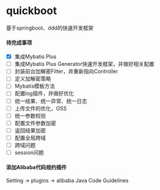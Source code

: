 # quickboot
基于springboot、ddd的快速开发框架


#### 待完成事项




- [x] 集成Mybatis Plus
- [ ] 集成Mybatis Plus Generator快速开发框架，并做好相关配置
- [ ] 封装前台加解密Filter，并重新指向Controller
- [ ] 定义加解密策略
- [ ] Mybatis模板方法
- [ ] 配置log插件，并做好优化
- [ ] 统一结果、统一异常、统一日志
- [ ] 上传文件的优化，OSS
- [ ] 统一参数校验
- [ ] 配置文件参数加密
- [ ] 返回结果加密
- [ ] 配置全局跨域
- [ ] 跨域问题
- [ ] session问题
 
#### 添加Alibaba代码规约插件
Setting -> plugins -> alibaba Java Code Guidelines
